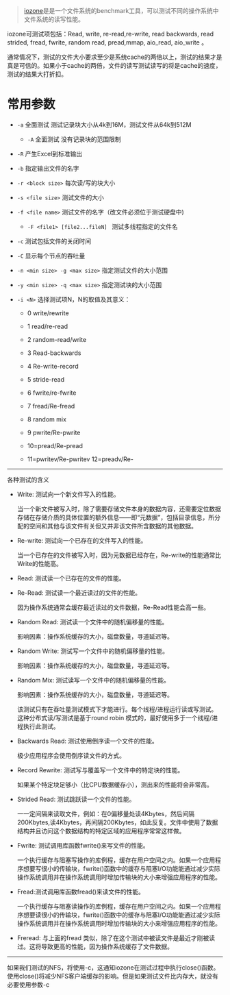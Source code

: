 > [iozone](http://iozone.org)是是一个文件系统的benchmark工具，可以测试不同的操作系统中文件系统的读写性能。

iozone可测试项包括：Read, write, re-read,re-write, read backwards, read strided, fread, fwrite, random read, pread,mmap, aio_read, aio_write 。



通常情况下，测试的文件大小要求至少是系统cache的两倍以上，测试的结果才是真是可信的。如果小于cache的两倍，文件的读写测试读写的将是cache的速度，测试的结果大打折扣。 

# 常用参数

- `-a`   全面测试  测试记录块大小从4k到16M，测试文件从64k到512M
  - `-A`  全面测试 没有记录块的范围限制



- `-R`  产生Excel到标准输出 
- `-b`  指定输出文件的名字



- `-r <block size>`  每次读/写的块大小
- `-s <file size>`  测试文件的大小
- `-f <file name>`  测试文件的名字（改文件必须位于测试硬盘中)
  - `-F <file1> [file2...fileN] `  测试多线程指定的文件名



- `-c`  测试包括文件的关闭时间
-   `-C`  显示每个节点的吞吐量



- `-n <min size> -g <max size>`  指定测试文件的大小范围
- `-y <min size> -q <max size>`  指定测试块的大小范围



- `-i <N>`  选择测试项N，N的取值及其意义：

  - 0 write/rewrite

  - 1 read/re-read

  - 2 random-read/write

  - 3 Read-backwards

  - 4 Re-write-record

  - 5 stride-read

  - 6 fwrite/re-fwrite

  - 7 fread/Re-fread

  - 8 random mix

  - 9 pwrite/Re-pwrite

  - 10=pread/Re-pread

  - 11=pwritev/Re-pwritev   12=preadv/Re-

     

---

各种测试的含义

- Write: 测试向一个新文件写入的性能。

  当一个新文件被写入时，除了需要存储文件本身的数据内容，还需要定位数据存储在存储介质的具体位置的额外信息——即“元数据”，包括目录信息，所分配的空间和其他与该文件有关但又并非该文件所含数据的其他数据。

- Re-write: 测试向一个已存在的文件写入的性能。

  当一个已存在的文件被写入时，因为元数据已经存在，Re-write的性能通常比Write的性能高。

- Read: 测试读一个已存在的文件的性能。

- Re-Read: 测试读一个最近读过的文件的性能。

  因为操作系统通常会缓存最近读过的文件数据，Re-Read性能会高一些。

- Random Read: 测试读一个文件中的随机偏移量的性能。

  影响因素：操作系统缓存的大小，磁盘数量，寻道延迟等。

- Random Write: 测试写一个文件中的随机偏移量的性能。

  影响因素：操作系统缓存的大小，磁盘数量，寻道延迟等。

- Random Mix: 测试读写一个文件中的随机偏移量的性能。

  影响因素：操作系统缓存的大小，磁盘数量，寻道延迟等。

  该测试只有在吞吐量测试模式下才能进行。每个线程/进程运行读或写测试。这种分布式读/写测试是基于round robin 模式的，最好使用多于一个线程/进程执行此测试。

- Backwards Read: 测试使用倒序读一个文件的性能。

  极少应用程序会使用倒序读文件的方式。

- Record Rewrite: 测试写与覆盖写一个文件中的特定块的性能。

  如果某个特定块足够小（比CPU数据缓存小），测出来的性能将会非常高。

- Strided Read: 测试跳跃读一个文件的性能。

  一一定间隔来读取文件，例如：在0偏移量处读4Kbytes，然后间隔200Kbytes,读4Kbytes，再间隔200Kbytes，如此反复。文件中使用了数据结构并且访问这个数据结构的特定区域的应用程序常常这样做。

- Fwrite: 测试调用库函数fwrite()来写文件的性能。

  一个执行缓存与阻塞写操作的库例程，缓存在用户空间之内。如果一个应用程序想要写很小的传输块，fwrite()函数中的缓存与阻塞I/O功能能通过减少实际操作系统调用并在操作系统调用时增加传输块的大小来增强应用程序的性能。

- Fread:测试调用库函数fread()来读文件的性能。

  一个执行缓存与阻塞读操作的库例程，缓存在用户空间之内。如果一个应用程序想要读很小的传输块，fwrite()函数中的缓存与阻塞I/O功能能通过减少实际操作系统调用并在操作系统调用时增加传输块的大小来增强应用程序的性能。

- Freread: 与上面的fread 类似，除了在这个测试中被读文件是最近才刚被读过。这将导致更高的性能，因为操作系统缓存了文件数据。

---

如果我们测试的NFS，将使用-c，这通知iozone在测试过程中执行close()函数。使用close()将减少NFS客户端缓存的影响。但是如果测试文件比内存大，就没有必要使用参数-c